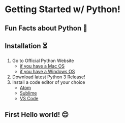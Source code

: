 # Getting Started w/ Python!

## Fun Facts about Python 🐍

## Installation ⏳

 1. Go to Official Python Website
    - [if you have a Mac OS](https://www.python.org/downloads/mac-osx/)
    - [if you have a Windows OS](https://www.python.org/downloads/windows/)
 2. Download latest Python 3 Release!
 3. Install a code editor of your choice
    - [Atom](https://atom.io)
    - [Sublime](https://www.sublimetext.com)
    - [VS Code](https://code.visualstudio.com)

## First Hello world! 😊

